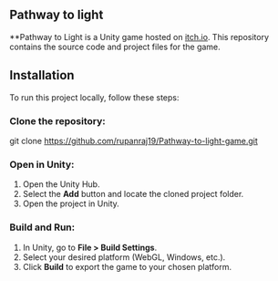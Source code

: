## Pathway to light

**Pathway to Light is a Unity game hosted on [itch.io](itch.io/game/edit/2930899). This repository contains the source code and project files for the game.

## Installation

To run this project locally, follow these steps:

### Clone the repository:

git clone https://github.com/rupanraj19/Pathway-to-light-game.git

### Open in Unity:

1. Open the Unity Hub.
2. Select the **Add** button and locate the cloned project folder.
3. Open the project in Unity.

### Build and Run:

1. In Unity, go to **File > Build Settings**.
2. Select your desired platform (WebGL, Windows, etc.).
3. Click **Build** to export the game to your chosen platform.
